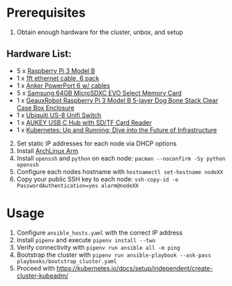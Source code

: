 # Prerequisites
1. Obtain enough hardware for the cluster, unbox, and setup

## Hardware List:
* 5 x [Raspberry Pi 3 Model B](http://a.co/3W7VdZz) 
* 1 x [1ft ethernet cable, 6 pack](http://a.co/7Vnrwka)
* 1 x [Anker PowerPort 6 w/ cables](http://a.co/4YNsLfA)
* 5 x [Samsung 64GB MicroSDXC EVO Select Memory Card](http://a.co/agg6BOT)
* 1 x [GeauxRobot Raspberry Pi 3 Model B 5-layer Dog Bone Stack Clear Case Box Enclosure](http://a.co/jdX93gK)
* 1 x [Ubiquiti US-8 Unifi Switch](http://a.co/8ArxgYx)
* 1 x [AUKEY USB C Hub with SD/TF Card Reader](http://a.co/bE3wieI)
* 1 x [Kubernetes: Up and Running: Dive into the Future of Infrastructure](http://a.co/e2YQ5oj)

2. Set static IP addresses for each node via DHCP options
3. Install [ArchLinux Arm](https://archlinuxarm.org/platforms/armv8/broadcom/raspberry-pi-3)
4. Install `openssh`  and `python` on each node: `pacman --noconfirm -Sy python openssh`
5. Configure each nodes hostname with `hostnamectl set-hostname nodeXX`
6. Copy your public SSH key to each node: `ssh-copy-id -o PasswordAuthentication=yes alarm@nodeXX` 

# Usage
1. Configure `ansible_hosts.yaml` with the correct IP address
2. Install `pipenv` and execute `pipenv install --two` 
3. Verify connectivity with `pipenv run ansible all -m ping`
4. Bootstrap the cluster with `pipenv run ansible-playbook --ask-pass playbooks/bootstrap_cluster.yaml`
5. Proceed with https://kubernetes.io/docs/setup/independent/create-cluster-kubeadm/
